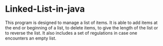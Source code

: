 # Linked-List-in-java
This program is designed to manage a list of items. It is able to add items at  the end or beginning of a list, to delete items, to give the length of the list or  to reverse the list. It also includes a set of regulations in case one encounters an   empty list.
